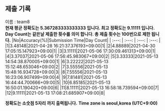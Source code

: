 


  
## 제출 기록  
이름 : team8  
**현재 평균 정확도는 5.367283333333333 입니다. 최고 정확도는 9.11111 입니다.**  
**Day Count는 같은날 제출한 횟수를 의미 합니다. 총 제출 횟수는 100번으로 제한 됩니다.**
|No|Accuracy(%)|Submission Time|Day Count|
| :---: | :---: | :---: | :---: |
|1|3.48148|2021-04-28 16:21:37.376193+09:00|1|
|2|4.88889|2021-04-30 17:05:15.147923+09:00|1|
|3|3.11111|2021-05-06 17:30:09.461313+09:00|1|
|4|3.37037|2021-05-06 17:56:45.983067+09:00|2|
|5|3.33333|2021-05-13 14:54:38.870005+09:00|1|
|6|3.22222|2021-05-13 15:12:48.653046+09:00|2|
|7|3.55556|2021-05-13 15:48:16.934728+09:00|3|
|8|7.55556|2021-05-13 16:23:06.907499+09:00|4|
|9|7.81481|2021-05-13 16:44:44.700666+09:00|5|
|10|6.85185|2021-05-13 16:50:01.190420+09:00|6|
|11|8.11111|2021-05-13 16:58:18.739594+09:00|7|
|12|9.11111|2021-05-13 17:08:21.685907+09:00|8|


**정확도는 소숫점 5자리 까지 출력됩니다.**
**Time zone is seoul,korea (UTC+9:00)**
